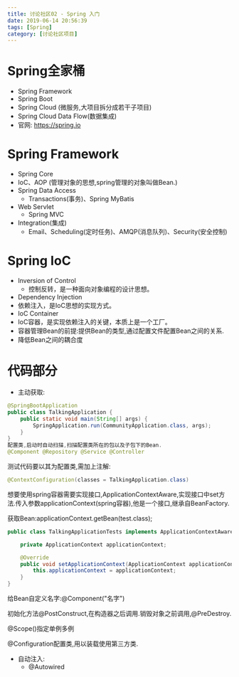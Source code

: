 ```yaml
---
title: 讨论社区02 - Spring 入门
date: 2019-06-14 20:56:39
tags: [Spring]
category: [讨论社区项目]
---
```




# Spring全家桶

- Spring Framework 
- Spring Boot
- Spring Cloud (微服务,大项目拆分成若干子项目)
- Spring Cloud Data Flow(数据集成)
- 官网: https://spring.io

# Spring Framework

- Spring Core
- IoC、AOP  (管理对象的思想,spring管理的对象叫做Bean.)
- Spring Data Access
  - Transactions(事务)、Spring MyBatis
- Web Servlet
  - Spring MVC
- Integration(集成)
  - Email、Scheduling(定时任务)、AMQP(消息队列)、Security(安全控制)

# Spring IoC

- Inversion of Control
  - 控制反转，是一种面向对象编程的设计思想。
- Dependency Injection
- 依赖注入，是IoC思想的实现方式。
- IoC Container
- IoC容器，是实现依赖注入的关键，本质上是一个工厂。
- 容器管理Bean的前提:提供Bean的类型,通过配置文件配置Bean之间的关系.
- 降低Bean之间的耦合度

# 代码部分

- 主动获取:

```java
@SpringBootApplication
public class TalkingApplication {
	public static void main(String[] args) {
		SpringApplication.run(CommunityApplication.class, args);
	}
}
配置类,启动时自动扫描,扫描配置类所在的包以及子包下的Bean.
@Component @Repository @Service @Controller
```

测试代码要以其为配置类,需加上注解:

```java
@ContextConfiguration(classes = TalkingApplication.class)
```

想要使用spring容器需要实现接口,ApplicationContextAware,实现接口中set方法.传入参数applicationContext(spring容器),他是一个接口,继承自BeanFactory.

获取Bean:applicationContext.getBean(test.class);

```java
public class TalkingApplicationTests implements ApplicationContextAware {

	private ApplicationContext applicationContext;

	@Override
	public void setApplicationContext(ApplicationContext applicationContext) throws BeansException {
		this.applicationContext = applicationContext;
	}
}
```

给Bean自定义名字:@Component("名字")

初始化方法@PostConstruct,在构造器之后调用.销毁对象之前调用,@PreDestroy.

@Scope()指定单例多例

@Configuration配置类,用以装载使用第三方类.

- 自动注入:
  - @Autowired